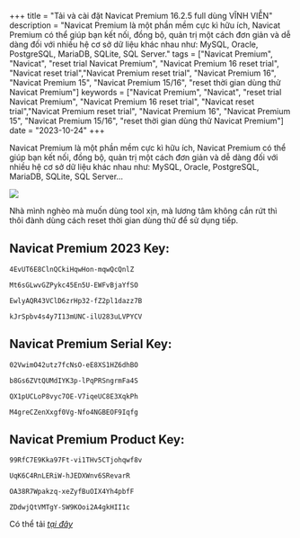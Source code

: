 +++
title = "Tải và cài đặt Navicat Premium 16.2.5 full dùng VĨNH VIỄN"
description = "Navicat Premium là một phần mềm cực kì hữu ích, Navicat Premium có thể giúp bạn kết nối, đồng bộ, quản trị một cách đơn giản và dễ dàng đối với nhiều hệ cơ sở dữ liệu khác nhau như: MySQL, Oracle, PostgreSQL, MariaDB, SQLite, SQL Server."
tags = ["Navicat Premium", "Navicat", "reset trial Navicat Premium", "Navicat Premium 16 reset trial", "Navicat reset trial","Navicat Premium reset trial", "Navicat Premium 16", "Navicat Premium 15", "Navicat Premium 15/16", "reset thời gian dùng thử Navicat Premium"]
keywords = ["Navicat Premium", "Navicat", "reset trial Navicat Premium", "Navicat Premium 16 reset trial", "Navicat reset trial","Navicat Premium reset trial", "Navicat Premium 16", "Navicat Premium 15", "Navicat Premium 15/16", "reset thời gian dùng thử Navicat Premium"]
date = "2023-10-24"
+++

Navicat Premium là một phần mềm cực kì hữu ích, Navicat Premium có thể giúp bạn kết nối, đồng bộ, quản trị một cách đơn giản và dễ dàng đối với nhiều hệ cơ sở dữ liệu khác nhau như: MySQL, Oracle, PostgreSQL, MariaDB, SQLite, SQL Server...


![](https://www.navicat.com/images/product_screenshot/02.Product_01_Premium_Windows_01_Mainscreen15.png)

Nhà mình nghèo mà muốn dùng tool xịn, mà lương tâm không cắn rứt thì thôi đành dùng cách reset thời gian dùng thử để sử dụng tiếp.

## Navicat Premium 2023 Key:
```
4EvUT6E8ClnQCkiHqwHon-mqwQcQnlZ

Mt6sGLwvGZPykc45En5U-EWFvBjaYfSO

EwlyAQR43VClD6zrHp32-fZ2pl1dazz7B

kJrSpbv4s4y7I13mUNC-ilU283uLVPYCV
```

## Navicat Premium Serial Key:
```
02VwimO42utz7fcNsO-eE8XS1HZ6dhBO

b8Gs6ZVtQUMdIYK3p-lPqPRSngrmFa4S

QX1pUCLoP8vyc7OE-V7iqeUC8E3XqkPh

M4greCZenXxgf0Vg-Nfo4NGBEOF9Iqfg
```
## Navicat Premium Product Key:
```
99RfC7E9Kka97Ft-vi1THv5CTjohqwf8v

UqK6C4RnLERiW-hJEDXWnv6SRevarR

OA38R7Wpakzq-xeZyfBuOIX4Yh4pbfF

ZDdwjQtVMTgY-SW9KOoi2A4gkHII1c
```

Có thể tải [*tại đây*](https://firebasestorage.googleapis.com/v0/b/vpbank-push.appspot.com/o/software%2FNavicat%20Premium%2016.2.5%20(x64).zip?alt=media&token=088118bc-3d0a-440d-986b-4d562461ff19&_gl=1*13qpipo*_ga*MTU4NzA3NTAyMi4xNjkwNDY4ODM4*_ga_CW55HF8NVT*MTY5ODA4MTYyNy4yMy4xLjE2OTgwODE4MzcuNjAuMC4w)